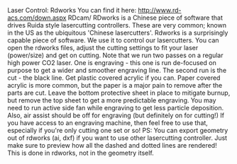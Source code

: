 Laser Control: Rdworks
You can find it here: http://www.rd-acs.com/down.aspx
RDcam/ RDworks is a Chinese piece of software that drives Ruida style lasercutting controllers. 
These are very common; known in the US as the ubiquitous 'Chinese lasercutters'.
Rdworks is a surprisingly capable piece of software. We use it to control our lasercutters. You can open the rdworks files, adjust the cutting settings to fit your laser (power/size) and get on cutting. 
Note that we run two passes on a regular high power CO2 laser. One is engraving - this one is run de-focused on purpose to get a wider and smoother engraving line. The second run is the cut - the black line. 
Get plastic covered acrylic if you can. Paper covered acrylic is more common, but the paper is a major pain to remove after the parts are cut. 
Leave the bottom protective sheet in place to mitigate burnup, but remove the top sheet to get a more predictable engraving. You may need to run active side fan while engraving to get less particle deposition. Also, air assist should be off for engraving (but definitely on for cutting!)
If you have access to an engraving machine, then feel free to use that, especially if you're only cutting one set or so!
PS: You can export geometry out of rdworks (ai, dxf) if you want to use other lasercutting controller. Just make sure to preview how all the dashed and dotted lines are rendered! This is done in rdworks, not in the geometry itself. 